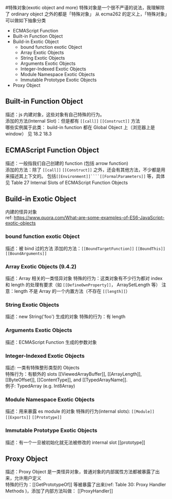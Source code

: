 #特殊对象(exotic object and more)
特殊对象是一个很不严谨的说法，我理解除了 ordinary object 之外的都是「特殊对象」
从 ecma262 的定义上，「特殊对象」可以做如下抽象分类
* ECMAScript Function 
* Built-in Function Object
* Build-in Exotic Object
    * bound function exotic Object
    * Array Exotic Objects
    * String Exotic Objects
    * Arguments Exotic Objects
    * Integer-Indexed Exotic Objects
    * Module Namespace Exotic Objects
    * Immutable Prototype Exotic Objects
* Proxy Object       
## Built-in Function Object
描述：js 内建对象，这些对象有自己特殊的行为。               
添加的方法(Internal Slot)：但是都有 ``[[call]]``  ``[[Construct]]`` 方法            
哪些实例属于此类： build-in function 都在 Global Object 上（浏览器上是 window）
见 18.2 18.3

## ECMAScript Function Object
描述：一般指我们自己创建的 function (包括 arrow function)      
添加的方法：除了 ``[[call]]`` ``[[Construct]]`` 之外，还会有其他方法，不少都是用来描述其上下文的。
包括``[[Environment]]````[[FormalParameters]]`` 等，具体见 Table 27  Internal Slots of ECMAScript Function Objects

## Build-in Exotic Object  
内建的怪异对象  
ref: https://www.quora.com/What-are-some-examples-of-ES6-JavaScript-exotic-objects  
### bound function exotic Object
描述：被 bind 过的方法
添加的方法：``[[BoundTargetFunction]]``  ``[[BoundThis]]`` ``[[BoundArguments]]``  
### Array Exotic Objects (9.4.2)
描述：Array 相关的一类怪异对象
特殊的行为：这类对象有不少行为都对 index 和 length 的处理有要求（如 ``[[DefineOwnProperty]]``， ArraySetLength 等）
注意：length 不是 Array 的一个内置方法（不存在 ``[[length]]``）
### String Exotic Objects
描述：new String('foo') 生成的对象
特殊的行为：有 length
### Arguments Exotic Objects
描述：ECMAScript Function 生成的参数对象
### Integer-Indexed Exotic Objects
描述: 一类有特殊整形类型的 Objects   
特殊行为：有额外的 slots  [[ViewedArrayBuffer]], [[ArrayLength]], [[ByteOffset]], [[ContentType]], and [[TypedArrayName]].  
例子: TypedArray (e.g. Int8Array)
### Module Namespace Exotic Objects
描述：用来暴露 es module 的对象
特殊的行为(internal slots): ``[[Module]]`` ``[[Exports]]`` ``[[Prototype]]``
### Immutable Prototype Exotic Objects
描述：有一个一旦被初始化就无法被修改的 internal slot [[prototype]]
## Proxy Object 
描述：Proxy Object 是一类怪异对象，普通对象的内部属性方法都被暴露了出来，允许用户定义  
特殊的行为：[[GetPrototypeOf]] 等被暴露了出来(ref: Table 30: Proxy Handler Methods )，添加了内部方法叫做： [[ProxyHandler]]




   
    
